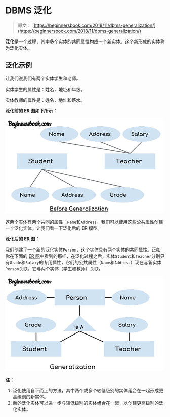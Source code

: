 # DBMS 泛化

> 原文： [https://beginnersbook.com/2018/11/dbms-generalization/](https://beginnersbook.com/2018/11/dbms-generalization/)

**泛化**是一个过程，其中多个实体的共同属性构成一个新实体。这个新形成的实体称为泛化实体。

## 泛化示例

让我们说我们有两个实体学生和老师。

实体学生的属性是：姓名，地址和年级。

实体教师的属性是：姓名，地址和薪水。

**泛化前的 ER 图如下所示：**

![DBMS Generalization example - before process ER model](img/9c57659c5da5d0fc700cbef20156415f.jpg)

这两个实体有两个共同的属性：`Name`和`Address`，我们可以使用这些公共属性创建一个泛化实体。让我们看一下泛化后的 ER 模型。

**泛化后的 ER 图：**

我们创建了一个新的泛化实体`Person`，这个实体具有两个实体的共同属性。正如你在下面的 [ER 图](https://beginnersbook.com/2015/04/e-r-model-in-dbms/)中看到的那样，在泛化过程之后，实体`Student`和`Teacher`分别只有`Grade`和`Salary`的专用属性，它们的公共属性（`Name`和`Address`）现在与新实体`Person`关联，它与两个实体（学生和教师）关联。

![DBMS Generalization ER diagram](img/b753eb4c3023930658c36e88b8cd6f72.jpg)

**注：**

1. 泛化使用自下而上的方法，其中两个或多个较低级别的实体组合在一起形成更高级别的新实体。
2. 新的泛化实体可以进一步与较低级别的实体组合在一起，以创建更高级别的泛化实体。